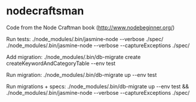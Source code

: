 # nodecraftsman
Code from the Node Craftman book (http://www.nodebeginner.org/)

Run tests:
    ./node_modules/.bin/jasmine-node --verbose ./spec/
    ./node_modules/.bin/jasmine-node --verbose --captureExceptions ./spec/

Add migration:
    ./node_modules/.bin/db-migrate create createKeywordAndCategoryTable --env test

Run migration:
    ./node_modules/.bin/db-migrate up --env test
    
Run migrations + specs:
./node_modules/.bin/db-migrate up --env test && ./node_modules/.bin/jasmine-node --verbose --captureExceptions ./spec/
